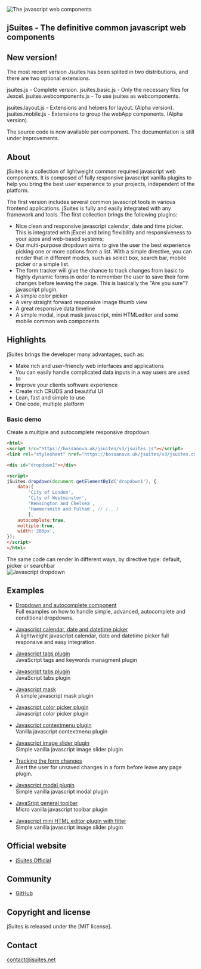 ![The javascript web components](https://bossanova.uk/templates/jsuites/img/logo.png)

## jSuites - The definitive common javascript web components

New version!
---------

The most recent version Jsuites has been splited in two distributions, and there are two optional extensions.

jsuites.js - Complete version.
jsuites.basic.js - Only the necessary files for Jexcel.
jsuites.webcomponents.js - To use jsuites as webcomponents.

jsuites.layout.js - Extensions and helpers for layout. (Alpha version).
jsuites.mobile.js - Extensions to group the webApp components. (Alpha version).

The source code is now available per component. The documentation is still under improvements.

About
---------
jSuites is a collection of lightweight common required javascript web components. It is composed of fully responsive javascript vanilla plugins to help you bring the best user experience to your projects, independent of the platform.</p>

The first version includes several common javascript tools in various frontend applications. jSuites is fully and easily integrated with any framework and tools. The first collection brings the following plugins:

* Nice clean and responsive javascript calendar, date and time picker. This is integrated with jExcel and bring flexibility and responsiveness to your apps and web-based systems;
* Our multi-purpose dropdown aims to give the user the best experience picking one or more options from a list. With a simple directive, you can render that in different modes, such as select box, search bar, mobile picker or a simple list.
* The form tracker will give the chance to track changes from basic to highly dynamic forms in order to remember the user to save their form changes before leaving the page. This is basically the "Are you sure"? javascript plugin.
* A simple color picker
* A very straight forward responsive image thumb view
* A great responsive data timeline
* A simple modal, input mask javascript, mini HTMLeditor and some mobile common web components

Highlights
---------
jSuites brings the developer many advantages, such as:

* Make rich and user-friendly web interfaces and applications
* You can easily handle complicated data inputs in a way users are used to
* Improve your clients software experience
* Create rich CRUDS and beautiful UI
* Lean, fast and simple to use
* One code, multiple platform


### Basic demo

Create a multiple and autocomplete responsive dropdown.


```html
<html>
<script src="https://bossanova.uk/jsuites/v3/jsuites.js"></script>
<link rel="stylesheet" href="https://bossanova.uk/jsuites/v3/jsuites.css" type="text/css" />

<div id="dropdown1"></div>

<script>
jSuites.dropdown(document.getElementById('dropdown1'), {
    data:[
        'City of London',
        'City of Westminster',
        'Kensington and Chelsea',
        'Hammersmith and Fulham', // (...)
        ],
    autocomplete:true,
    multiple:true,
    width:'280px',
});
</script>
</html>
```
The same code can render in different ways, by directive type: default, picker or searchbar\
![Javascript dropdown](https://bossanova.uk/templates/jsuites/img/dropdown.png)


Examples
---------

* [Dropdown and autocomplete component](https://bossanova.uk/jsuites/dropdown-and-autocomplete)\
Full examples on how to handle simple, advanced, autocomplete and conditional dropdowns.

* [Javascript calendar, date and datetime picker](https://bossanova.uk/jsuites/javascript-calendar)\
A lightweight javascript calendar, date and datetime picker full responsive and easy integration.

* [Javascript tags plugin](https://bossanova.uk/jsuites/javascript-tags)\
JavaScript tags and keywords managment plugin

* [Javascript tabs plugin](https://bossanova.uk/jsuites/javascript-tabs)\
JavaScript tabs plugin

* [Javascript mask](https://bossanova.uk/jsuites/javascript-mask)\
A simple javascript mask plugin

* [Javascript color picker plugin](https://bossanova.uk/jsuites/color-picker)\
Javascript color picker plugin

* [Javascript contextmenu plugin](https://bossanova.uk/jsuites/contextmenu)\
Vanilla javascript contextmenu plugin

* [Javascript image slider plugin](https://bossanova.uk/jsuites/image-slider)\
Simple vanilla javascript image slider plugin

* [Tracking the form changes](https://bossanova.uk/jsuites/tracking-for-form-changes)\
Alert the user for unsaved changes in a form before leave any page plugin.

* [Javascript modal plugin](https://bossanova.uk/jsuites/modal)\
Simple vanilla javascript modal plugin

* [JavaSript general toolbar](https://bossanova.uk/jsuites/javascript-toolbar)\
Micro vanilla javascript toolbar plugin

* [Javascript mini HTML editor plugin with filter](https://bossanova.uk/jsuites/text-editor)\
Simple vanilla javascript image slider plugin


## Official website
- [jSuites Official](https://bossanova.uk/jsuites)

## Community
- [GitHub](https://github.com/jsuites/jsuites/issues)

## Copyright and license
jSuites is released under the [MIT license].

## Contact
contact@jsuites.net


